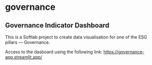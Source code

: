 # governance 

## Governance Indicator Dashboard 
This is a Softlab project to create data visualisation for one of the ESG pillars — Governance.

Access to the dasboard using the following link: 
https://governance-app.streamlit.app/

